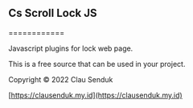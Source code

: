 ## Cs Scroll Lock JS
============

Javascript plugins for lock web page.

This is a free source that can be used in your project.

Copyright © 2022 Clau Senduk

[https://clausenduk.my.id](https://clausenduk.my.id)